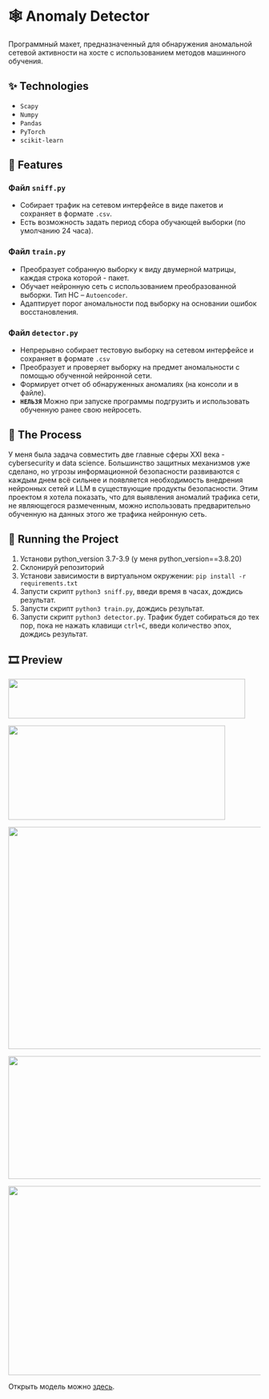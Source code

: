 # 🕸 Anomaly Detector

Программный макет, предназначенный для обнаружения аномальной сетевой активности на хосте с использованием методов машинного обучения.

## ✨ Technologies

- `Scapy`
- `Numpy`
- `Pandas`
- `PyTorch`
- `scikit-learn`

## 🚀 Features

### Файл `sniff.py`
- Собирает трафик на сетевом интерфейсе в виде пакетов и сохраняет в формате `.csv`.
- Есть возможность задать период сбора обучающей выборки (по умолчанию 24 часа).

### Файл `train.py`
- Преобразует собранную выборку к виду двумерной матрицы, каждая строка которой - пакет.
- Обучает нейронную сеть с использованием преобразованной выборки. Тип НС – `Autoencoder`.
- Адаптирует порог аномальности под выборку на основании ошибок восстановления.

### Файл `detector.py`
- Непрерывно собирает тестовую выборку на сетевом интерфейсе и сохраняет в формате `.csv`
- Преобразует и проверяет выборку на предмет аномальности с помощью обученной нейронной сети. 
- Формирует отчет об обнаруженных аномалиях (на консоли и в файле).
- **`НЕЛЬЗЯ`** Можно при запуске программы подгрузить и использовать обученную ранее свою нейросеть.
 
## 📍 The Process

У меня была задача совместить две главные сферы XXI века - cybersecurity и data science. Большинство защитных механизмов уже сделано, но угрозы информационной безопасности развиваются с каждым днем всё сильнее и появляется необходимость внедрения нейронных сетей и LLM в существующие продукты безопасности. Этим проектом я хотела показать, что для выявления аномалий трафика сети, не являющегося размеченным, можно использовать предварительно обученную на данных этого же трафика нейронную сеть.   

## 🚦 Running the Project

1. Установи python_version 3.7-3.9 (у меня python_version==3.8.20)
2. Склонируй репозиторий
3. Установи зависимости в виртуальном окружении: `pip install -r requirements.txt`
4. Запусти скрипт `python3 sniff.py`, введи время в часах, дождись результат. 
5. Запусти скрипт `python3 train.py`, дождись результат.
6. Запусти скрипт `python3 detector.py`. Трафик будет собираться до тех пор, пока не нажать клавищи `ctrl+C`, введи количество эпох, дождись результат.

## 🎞️ Preview

<img src="https://github.com/user-attachments/assets/7e801460-a1c6-4f41-8a90-6e86891565db" width="473.3" height="79"><br/>

<img src="https://github.com/user-attachments/assets/68a9b4b1-782a-41b4-82e0-b818ef9efe8f" width="432.7" height="187.56"><br/>

<img src="https://github.com/user-attachments/assets/f73c33bf-740a-4b26-8ada-ec7ad1c40319" width="795.3" height="443.3"><br/>

<img src="https://github.com/user-attachments/assets/b924f39f-0655-4dde-9876-7343dcb9b729" width="657.3" height="244.3"><br/>

<img src="https://github.com/user-attachments/assets/39e6dccd-a640-459e-a2c0-3f8cf9fbe7e8" width="754.7" height="377.3"><br/>


Открыть модель можно [здесь](https://netron.app/).
